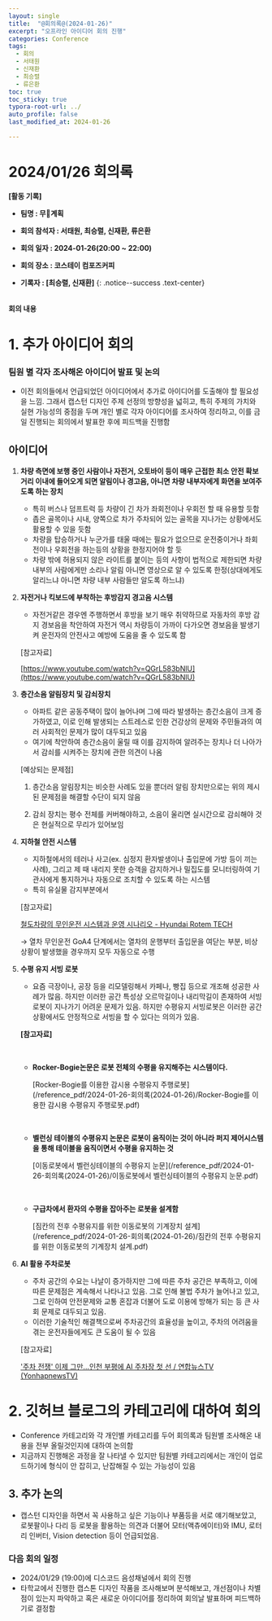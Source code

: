 ```yaml
---
layout: single
title:  "@회의록@(2024-01-26)"
excerpt: "오프라인 아이디어 회의 진행"
categories: Conference
tags:
  - 회의
  - 서태원
  - 신재환
  - 최승렬
  - 류은환
toc: true
toc_sticky: true
typora-root-url: ../
auto_profile: false
last_modified_at: 2024-01-26 

---
```

# 2024/01/26 회의록

**[활동 기록]** 
- **팀명 : 무**𨖴**계획**
  
- **회의 참석자 : 서태원, 최승렬, 신재환, 류은환**

- **회의 일자 : 2024-01-26(20:00 ~ 22:00)**
  
- **회의 장소 : 코스테이 컴포즈커피**
  
- **기록자 : [최승렬, 신재환]** 
{: .notice--success .text-center}

<br/>                                                               **회의 내용**

# 1. 추가 아이디어 회의

### 팀원 별 각자 조사해온 아이디어 발표 및 논의

- 이전 회의들에서 언급되었던 아이디어에서 추가로 아이디어를 도출해야 할 필요성을 느낌. 그래서 캡스턴 디자인 주제 선정의 방향성을 넓히고, 특히 주제의 가치와 실현 가능성의 중점을 두며 개인 별로 각자 아이디어를 조사하여 정리하고, 이를 금일 진행되는 회의에서 발표한 후에 피드백을 진행함

## 아이디어

1. **차량 측면에 보행 중인 사람이나 자전거, 오토바이 등이 매우 근접한 최소 안전 확보 거리 이내에 들어오게 되면 알림이나 경고음, 아니면 차량 내부자에게 화면을 보여주도록 하는 장치**
    - 특히 버스나 덤프트럭 등 차량이 긴 차가 좌회전이나 우회전 할 때 유용할 듯함
    - 좁은 골목이나 시내, 양쪽으로 차가 주차되어 있는 골목을 지나가는 상황에서도 활용할 수 있을 듯함
    - 차량을 탑승하거나 누군가를 태울 때에는 필요가 없으므로 운전중이거나 좌회전이나 우회전을 하는등의 상황을 한정지어야 할 듯
    - 차량 밖에 허용되지 않은 라이트를 붙이는 등의 사항이 법적으로 제한되면 차량 내부의 사람에게만 소리나 알림 아니면 영상으로 알 수 있도록 한정(상대에게도 알리느냐 아니면 차량 내부 사람들만 알도록 하느냐)

1. **자전거나 킥보드에 부착하는 후방감지 경고음 시스템**
    - 자전거같은 경우엔 주행하면서 후방을 보기 매우 취약하므로 자동차의 후방 감지 경보음을 착안하여 자전거 역시 차량등이 가까이 다가오면 경보음을 발생기켜 운전자의 안전사고 예방에 도움을 줄 수 있도록 함
    
    [참고자료]
    
    [https://www.youtube.com/watch?v=QGrL583bNlU](https://www.youtube.com/watch?v=QGrL583bNlU)
    

1. **층간소음 알림장치 및 감쇠장치**
    - 아파트 같은 공동주택이 많이 늘어나며 그에 따라 발생하는 층간소음이 크게 증가하였고,  이로 인해 발생되는 스트레스로 인한 건강상의 문제와 주민들과의 여러 사회적인 문제가 많이 대두되고 있음
    - 여기에 착안하여 층간소음이 울릴 때 이를 감지하여 알려주는 장치나 더 나아가서 감쇠를 시켜주는 장치에 관한 의견이 나옴
    
    [예상되는 문제점]
    
    1) 층간소음 알림장치는 비슷한 사례도 있을 뿐더러 알림 장치만으로는 위의 제시된 문제점을 해결할 수단이 되지 않음
    
    2) 감쇠 장치는 평수 전체를 커버해야하고, 소음이 울리면 실시간으로 감쇠해야 것은 현실적으로 무리가 있어보임
    

1. **지하철 안전 시스템**
    - 지하철에서의 테러나 사고(ex. 심정지 환자발생이나 출입문에 가방 등이 끼는 사례), 그리고 제 때 내리지 못한 승객을 감지하거나 밀집도를 모니터링하여 기관사에게 통지하거나 자동으로 조치할 수 있도록 하는 시스템
    - 특히 유실물 감지부분에서
    
    [참고자료]
    
    [철도차량의 무인운전 시스템과 운영 시나리오 - Hyundai Rotem TECH](https://tech.hyundai-rotem.com/new-normal/unmanned-driving-system-and-operation-scenario-of-railway-vehicles/)
    
    → 열차 무인운전 GoA4 단계에서는 열차의 운행부터 출입문을 여닫는 부분, 비상상황이 발생했을 경우까지 모두 자동으로 수행
    
2. **수평 유지 서빙 로봇**
    - 요즘 극장이나, 공장 등을 리모델링해서 카페나, 빵집 등으로 개조해 성공한 사례가 많음. 하지만 이러한 공간 특성상 오르막길이나 내리막길이 존재하여 서빙 로봇이 지나가기 어려운 문제가 있음. 하지만 수평유지 서빙로봇은 이러한 공간 상황에서도 안정적으로 서빙을 할 수 있다는 의의가 있음.
    
    **[참고자료]**

   <br>



   - **Rocker-Bogie논문은 로봇 전체의 수평을 유지해주는 시스템이다.**
   
        [Rocker-Bogie를 이용한 감시용 수평유지 주행로봇](/reference_pdf/2024-01-26-회의록(2024-01-26)/Rocker-Bogie를 이용한 감시용 수평유지 주행로봇.pdf)
   
    <br>



    - **벨런싱 테이블의 수평유지 논문은 로봇이 움직이는 것이 아니라 퍼지 제어시스템을 통해 테이블을 움직이면서 수평을 유지하는 것**
   
        [이동로봇에서 벨런싱테이블의 수평유지 눈문](/reference_pdf/2024-01-26-회의록(2024-01-26)/이동로봇에서 벨런싱테이블의 수평유지 눈문.pdf)
   
    <br>



   - **구급차에서 환자의 수평을 잡아주는 로봇을 설계함**

        [짐칸의 전후 수평유지를 위한 이동로봇의 기계장치 설계](/reference_pdf/2024-01-26-회의록(2024-01-26)/짐칸의 전후 수평유지를 위한 이동로봇의 기계장치 설계.pdf)
   
   
    
4. **AI 활용 주차로봇**
    - 주차 공간의 수요는 나날이 증가하지만 그에 따른 주차 공간은 부족하고, 이에 따른 문제점은 계속해서 나타나고 있음. 그로 인해 불법 주차가 늘어나고 있고, 그로 인하여 안전문제와 교통 혼잡과 더불어 도로 이용에 방해가 되는 등 큰 사회 문제로 대두되고 있음.
    - 이러한 기술적인 해결책으로써 주차공간의 효율성을 높이고, 주차의 어려움을 겪는 운전자들에게도 큰 도움이 될 수 있음
    
    [참고자료]
    
    ['주차 전쟁' 이제 그만…인천 부평에 AI 주차장 첫 선 / 연합뉴스TV (YonhapnewsTV)](https://youtu.be/VXepTSz37qM)
    

# 2. 깃허브 블로그의 카테고리에 대하여 회의

- Conference 카테고리와 각 개인별 카테고리를 두어 회의록과 팀원별 조사해온 내용을 전부 올릴것인지에 대하여 논의함
- 지금까지 진행해온 과정을 잘 나타낼 수 있지만 팀원별 카테고리에서는 개인이 업로드하기에 형식이 안 잡히고, 난잡해질 수 있는 가능성이 있음

## 3. 추가 논의

- 캡스턴 디자인을 하면서 꼭 사용하고 싶은 기능이나 부품등을 서로 얘기해보았고, 로봇팔이나 다리 등 로봇을 활용하는 의견과 더불어 모터(액츄에이터)와 IMU, 로터리 인버터, Vision detection 등이 언급되었음.

### 다음 회의 일정

- 2024/01/29 (19:00)에 디스코드 음성채널에서 회의 진행
- 타학교에서 진행한 캡스톤 디자인 작품을 조사해보며 분석해보고, 개선점이나 차별점이 있는지 파악하고 혹은 새로운 아이디어를 정리하여 회의날 발표하며 피드백하기로 결정함
